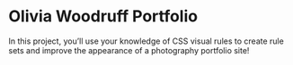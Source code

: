 # Olivia Woodruff Portfolio

In this project, you’ll use your knowledge of CSS visual rules to create rule sets and improve the appearance of a photography portfolio site!
